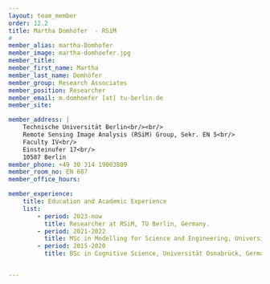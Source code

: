 ```yaml
---
layout: team_member
order: 12.2
title: Martha Domhöfer  - RSiM
#
member_alias: martha-Domhofer
member_image: martha-domhoefer.jpg
member_title:
member_first_name: Martha
member_last_name: Domhöfer
member_group: Research Associates
member_position: Researcher
member_email: m.domhoefer [at] tu-berlin.de
member_site:

member_address: |
    Technische Universität Berlin<br/><br/>
    Remote Sensing Image Analysis (RSiM) Group, Sekr. EN 5<br/>
    Faculty IV<br/>
    Einsteinufer 17<br/>
    10587 Berlin
member_phone: +49 30 314 19003809
member_room_no: EN 607
member_office_hours:

member_experience:
    title: Education and Academic Experience
    list:
        - period: 2023-now
          title: Researcher at RSiM, TU Berlin, Germany.
        - period: 2021-2022
          title: MSc in Modelling for Science and Engineering, Universitat Autònoma de Barcelona, Spain.
        - period: 2015-2020
          title: BSc in Cognitive Science, Universität Osnabrück, Germany.


---
```

